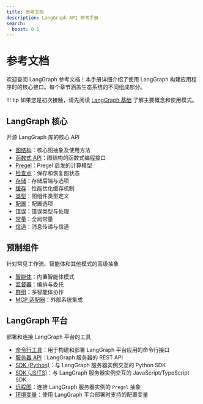 ```yaml
---
title: 参考文档
description: LangGraph API 参考手册
search:
  boost: 0.5
---
```


<style>
.md-sidebar {
  display: block !important;
}
</style>

# 参考文档

欢迎查阅 LangGraph 参考文档！本手册详细介绍了使用 LangGraph 构建应用程序时的核心接口。每个章节涵盖生态系统的不同组成部分。

!!! tip
    如果您是初次接触，请先阅读 [LangGraph 基础](../concepts/why-langgraph.md) 了解主要概念和使用模式。

## LangGraph 核心

开源 LangGraph 库的核心 API

- [图结构](graphs.md)：核心图抽象及使用方法
- [函数式 API](func.md)：图结构的函数式编程接口
- [Pregel](pregel.md)：Pregel 启发的计算模型
- [检查点](checkpoints.md)：保存和恢复图状态
- [存储](store.md)：存储后端与选项
- [缓存](cache.md)：性能优化缓存机制
- [类型](types.md)：图组件类型定义
- [配置](config.md)：配置选项
- [错误](errors.md)：错误类型与处理
- [常量](constants.md)：全局常量
- [信道](channels.md)：消息传递与信道

## 预制组件

针对常见工作流、智能体和其他模式的高级抽象

- [智能体](agents.md)：内置智能体模式
- [监督器](supervisor.md)：编排与委托
- [群组](swarm.md)：多智能体协作
- [MCP 适配器](mcp.md)：外部系统集成

## LangGraph 平台

部署和连接 LangGraph 平台的工具

- [命令行工具](../cloud/reference/cli.md)：用于构建和部署 LangGraph 平台应用的命令行接口
- [服务器 API](../cloud/reference/api/api_ref.md)：LangGraph 服务器的 REST API
- [SDK (Python)](../cloud/reference/sdk/python_sdk_ref.md)：与 LangGraph 服务器实例交互的 Python SDK
- [SDK (JS/TS)](../cloud/reference/sdk/js_ts_sdk_ref.md)：与 LangGraph 服务器实例交互的 JavaScript/TypeScript SDK
- [远程图](remote_graph.md)：连接 LangGraph 服务器实例的 `Pregel` 抽象
- [环境变量](../cloud/reference/env_var.md)：使用 LangGraph 平台部署时支持的配置变量
